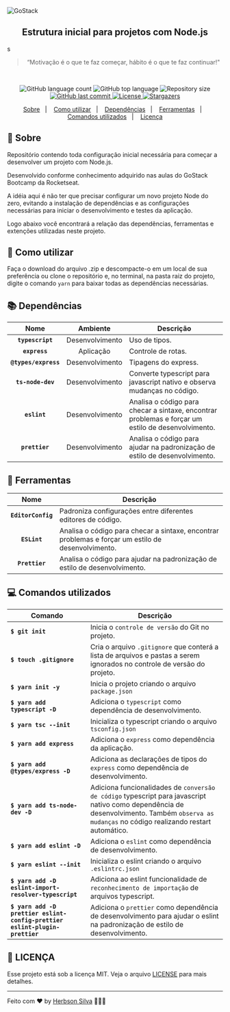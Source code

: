 <img alt="GoStack" src="https://images.unsplash.com/photo-1610547189313-1fbea2dcd059?ixid=MXwxMjA3fDB8MHxwaG90by1wYWdlfHx8fGVufDB8fHw%3D&ixlib=rb-1.2.1&auto=format&fit=crop&w=1350&h=300&q=80" />

<h2 align="center">
  Estrutura inicial para projetos com Node.js
</h2>s

<blockquote align="center">“Motivação é o que te faz começar, hábito é o que te faz continuar!"</blockquote>

<br />

<p align="center">
  <img alt="GitHub language count" src="https://img.shields.io/github/languages/count/herbsonsilva/estrutura-projeto-nodejs?color=blueviolet">

  <img alt="GitHub top language" src="https://img.shields.io/github/languages/top/herbsonsilva/estrutura-projeto-nodejs?color=blueviolet">

  <img alt="Repository size" src="https://img.shields.io/github/repo-size/herbsonsilva/estrutura-projeto-nodejs?color=blueviolet">

  <a href="https://github.com/herbsonsilva/estrutura-projeto-nodejs/commits/master">
    <img alt="GitHub last commit" src="https://img.shields.io/github/last-commit/herbsonsilva/estrutura-projeto-nodejs?color=blueviolet">
  </a>

  <a href="https://github.com/herbsonsilva/estrutura-projeto-nodejs/blob/master/LICENSE">
    <img alt="License" src="https://img.shields.io/badge/license-MIT-blueviolet">
  </a>

  <a href="https://github.com/herbsonsilva/estrutura-projeto-nodejs/stargazers">
    <img alt="Stargazers" src="https://img.shields.io/github/stars/herbsonsilva/estrutura-projeto-nodejs?style=social">
  </a>
</p>

<p align="center">
  <a href="#rocket-sobre">Sobre</a>&nbsp;&nbsp;&nbsp;|&nbsp;&nbsp;&nbsp;
  <a href="#shrug-como-utilizar">Como utilizar</a>&nbsp;&nbsp;&nbsp;|&nbsp;&nbsp;&nbsp;
  <a href="#books-dependências">Dependências</a>&nbsp;&nbsp;&nbsp;|&nbsp;&nbsp;&nbsp;
  <a href="#wrench-ferramentas">Ferramentas</a>&nbsp;&nbsp;&nbsp;|&nbsp;&nbsp;&nbsp;
  <a href="#computer-comandos-utilizados">Comandos utilizados</a>&nbsp;&nbsp;&nbsp;|&nbsp;&nbsp;&nbsp;
  <a href="#scroll-licença">Licença</a>
</p>

## :rocket: Sobre

Repositório contendo toda configuração inicial necessária para começar a desenvolver um projeto com Node.js.

Desenvolvido conforme conhecimento adquirido nas aulas do GoStack Bootcamp da Rocketseat.

A idéia aqui é não ter que precisar configurar um novo projeto Node do zero, evitando a instalação de dependências e as  configurações necessárias para iniciar o desenvolvimento e testes da aplicação.

Logo abaixo você encontrará a relação das dependências, ferramentas e extenções utilizadas neste projeto.

## :shrug: Como utilizar

Faça o download do arquivo .zip e descompacte-o em um local de sua preferência ou clone o repositório e, no terminal, na pasta raiz do projeto, digite o comando `yarn` para baixar todas as dependências necessárias.

## :books: Dependências

Nome | Ambiente | Descrição
:---: | :---: | ---
**`typescript`** | Desenvolvimento | Uso de tipos.
**`express`** | Aplicação | Controle de rotas.
**`@types/express`** | Desenvolvimento | Tipagens do express.
**`ts-node-dev`** | Desenvolvimento | Converte typescript para javascript nativo e observa mudanças no código.
**`eslint`** | Desenvolvimento | Analisa o código para checar a sintaxe, encontrar problemas e forçar um estilo de desenvolvimento.
**`prettier`** | Desenvolvimento | Analisa o código para ajudar na padronização de estilo de desenvolvimento.

## :wrench: Ferramentas

Nome | Descrição
:---: | ---
**`EditorConfig`** | Padroniza configurações entre diferentes editores de código.
**`ESLint`** | Analisa o código para checar a sintaxe, encontrar problemas e forçar um estilo de desenvolvimento.
**`Prettier`** | Analisa o código para ajudar na padronização de estilo de desenvolvimento.

## :computer: Comandos utilizados

Comando | Descrição
--- | ---
**`$ git init`** | Inicia o `controle de versão` do Git no projeto.
**`$ touch .gitignore`** | Cria o arquivo `.gitignore` que conterá a lista de arquivos e pastas a serem ignorados no controle de versão do projeto.
**`$ yarn init -y`** | Inicia o projeto criando o arquivo `package.json`
**`$ yarn add typescript -D`** | Adiciona o `typescript` como dependência de desenvolvimento.
**`$ yarn tsc --init`** | Inicializa o typescript criando o arquivo `tsconfig.json`
**`$ yarn add express`** | Adiciona o `express` como dependência da aplicação.
**`$ yarn add @types/express -D`** | Adiciona as declarações de tipos do `express` como dependência de desenvolvimento.
**`$ yarn add ts-node-dev -D`** | Adiciona funcionalidades de `conversão de código` typescript para javascript nativo como dependência de desenvolvimento. Também `observa as mudanças` no código realizando restart automático.
**`$ yarn add eslint -D`** | Adiciona o `eslint` como dependência de desenvolvimento.
**`$ yarn eslint --init`** | Inicializa o eslint criando o arquivo `.eslintrc.json`
**`$ yarn add -D eslint-import-resolver-typescript`** | Adiciona ao eslint funcionalidade de `reconhecimento de importação` de arquivos typescript.
**`$ yarn add -D prettier eslint-config-prettier eslint-plugin-prettier`** | Adiciona o `prettier` como dependência de desenvolvimento para ajudar o eslint na padronização de estilo de desenvolvimento.

## :scroll: LICENÇA

Esse projeto está sob a licença MIT. Veja o arquivo [LICENSE](../master/LICENSE) para mais detalhes.

---

Feito com ♥ by [Herbson Silva](https://www.linkedin.com/in/herbsonsilva/) :wave::wave::wave:

